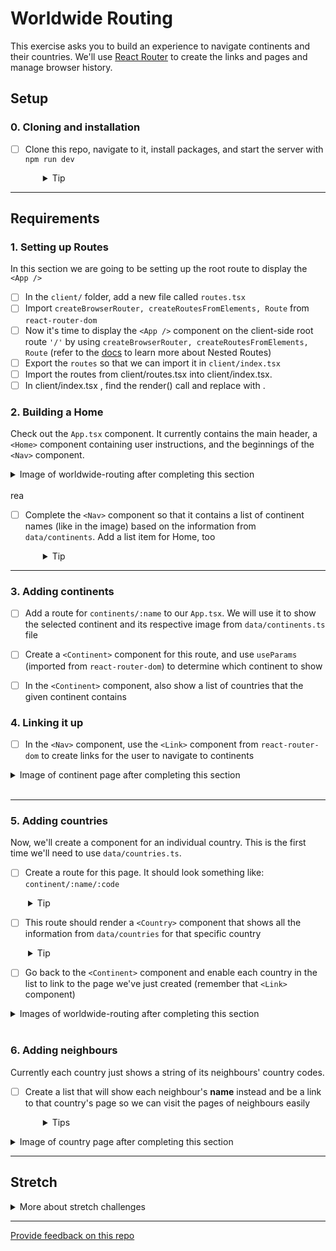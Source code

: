 # Worldwide Routing

This exercise asks you to build an experience to navigate continents and their countries. We'll use [React Router](https://reactrouter.com/docs) to create the links and pages and manage browser history.

## Setup

### 0. Cloning and installation

- [ ] Clone this repo, navigate to it, install packages, and start the server with `npm run dev`
  <details style="padding-left: 2em">
    <summary>Tip</summary>

  ```sh
  cd worldwide-routing
  npm install
  npm run dev
  ```

  </details>

---

## Requirements

### 1. Setting up Routes

In this section we are going to be setting up the root route to display the `<App />`

- [ ] In the `client/` folder, add a new file called `routes.tsx` 
- [ ] Import `createBrowserRouter, createRoutesFromElements, Route` from `react-router-dom`
- [ ] Now it's time to display the `<App />` component on the client-side root route `'/'` by using `createBrowserRouter, createRoutesFromElements, Route` (refer to the [docs](https://reactrouter.com/en/main/start/tutorial#jsx-routes) to learn more about Nested Routes)
- [ ] Export the `routes` so that we can import it in `client/index.tsx`
- [ ] Import the routes from client/routes.tsx into client/index.tsx.
- [ ] In client/index.tsx , find the render() call and replace <App /> with <RouterProvider router={routes} />.

### 2. Building a Home

Check out the `App.tsx` component. It currently contains the main header, a `<Home>` component containing user instructions, and the beginnings of the `<Nav>` component.

<details>
  <summary>Image of worldwide-routing after completing this section</summary>

![Web page showing a large title at top, a left navigation listing "Home" plus all seven continents as list items (but not links), and "Please select a continent from the nav list", in the centre](readme-images/release-1.png)

</details>
<br />rea

- [ ] Complete the `<Nav>` component so that it contains a list of continent names (like in the image) based on the information from `data/continents`. Add a list item for Home, too
  <details style="padding-left: 2em">
    <summary>Tip</summary>

  We can use `Object.keys()` on what is exported from `data/continents.ts` to get a list of continent names.
  </details>

---

### 3. Adding continents

- [ ] Add a route for `continents/:name` to our `App.tsx`. We will use it to show the selected continent and its respective image from `data/continents.ts` file

- [ ] Create a `<Continent>` component for this route, and use `useParams` (imported from `react-router-dom`) to determine which continent to show

- [ ] In the `<Continent>` component, also show a list of countries that the given continent contains

### 4. Linking it up

- [ ] In the `<Nav>` component, use the `<Link>` component from `react-router-dom` to create links for the user to navigate to continents

<details>
  <summary>Image of continent page after completing this section</summary>
    
  Notice how `<Continent>` has replaced the `<Home>` component in the image below.

![Left nav list items are now clickable, and the main content area shows the name of a single continent as the largest heading, plus a photo and a list of countries in that continent](readme-images/release-2.png)

</details>
<br />

---

### 5. Adding countries

Now, we'll create a component for an individual country. This is the first time we'll need to use `data/countries.ts`.

- [ ] Create a route for this page. It should look something like: `continent/:name/:code`
<details style="padding-left: 2em">
  <summary>Tip</summary>
  
  We're using the continent name and country code for this route to help us later. The url path for the above suggestion will be entered into the browser as `/continent/Oceania/NZ`.
</details>

- [ ] This route should render a `<Country>` component that shows all the information from `data/countries` for that specific country
<details style="padding-left: 2em">
  <summary>Tip</summary>
  
  The flag emoji icons don't work in all browsers (e.g. in Windows they seem to work in Firefox but not Chrome). If you see `NZ` instead of the NZ flag, try a different browser.
</details>

- [ ] Go back to the `<Continent>` component and enable each country in the list to link to the page we've just created (remember that `<Link>` component)

<details>
  <summary>Images of worldwide-routing after completing this section</summary>

![View of an individual country page, including a flag icon and a few data points about that country](readme-images/release-3-a.png)
![Continent page is similar to before, except the list of countries are also now clickable links](readme-images/release-3-b.png)

</details>
<br />

### 6. Adding neighbours

Currently each country just shows a string of its neighbours' country codes.

- [ ] Create a list that will show each neighbour's **name** instead and be a link to that country's page so we can visit the pages of neighbours easily
  <details style="padding-left: 2em">
    <summary>Tips</summary>

  - Some countries have no neighbours, for example New Zealand. Consider how you handle that case
  - Some countries have neighbours that are not on the same continent, for example, Panama or Turkey. This may factor into how you build this feature
  </details>

<details>
  <summary>Image of country page after completing this section</summary>

![The country page now has a list of neighbouring country names, rather than just a list of country codes, and each country name is a clickable link](readme-images/release-4.png)

</details>

---

## Stretch

<details>
  <summary>More about stretch challenges</summary>

- If you haven't already, add a "Home" link in the `<Nav>` component

- Bold the selected continent in the `<Nav>` when viewing a continent or country and/or change the bullet point style (as shown in the section 6 screenshot) so users will know where they are (Hint: Look up 'NavLink')

- Countries currently show up in the order decided by the data files. Add a feature to show them alphabetically or perhaps even by population

- Read about React Router's [Nested Routes](https://reactrouter.com/docs/en/v6/getting-started/tutorial#nested-routes) and [Index Routes](https://reactrouter.com/docs/en/v6/getting-started/tutorial#index-routes). Pull the common elements from `<App />` (i.e. the heading and the `<Nav />`) and to a new component named `<Main />`, try nesting the routes for `<Home>`, `<Continent>` and `<Country>` in `<Main />`. The `<Home>` component should render on the index route, i.e. when the URL is just `http://localhost:3000/`.

</details>

---

[Provide feedback on this repo](https://docs.google.com/forms/d/e/1FAIpQLSfw4FGdWkLwMLlUaNQ8FtP2CTJdGDUv6Xoxrh19zIrJSkvT4Q/viewform?usp=pp_url&entry.1958421517=worldwide-routing)
